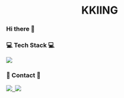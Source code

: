 <h1 align="center"> KKIING</h1>
<h3 align="left"> Hi there 👋</h3>

<h3 align="left">💻 Tech Stack 💻</h3>
<p align="left">
  <img src="https://img.shields.io/badge/C++-00599C?style=flat-square&logo=C%2B%2B&logoColor=white"/></a>
</p>

<h3 align="left">💌 Contact 💌</h3>
<p align="left">
  <a href="https://www.instagram.com/control_record/?hl=ko"><img src="https://img.shields.io/badge/-Instagram-hotpink">&nbsp
  <img src="https://img.shields.io/badge/Instagram-00599C?style=flat-square&logo=InstagramogoColor=hotpink"/></a>
</p>
